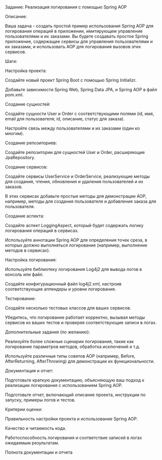 

Задание: Реализация логирования с помощью Spring AOP

Описание:

Ваша задача - создать простой пример использования Spring AOP для логирования операций в приложении, имитирующем управление пользователями и их заказами. Вы будете создавать простое Spring приложение, содержащее сервисы для управления пользователями и их заказами, и использовать AOP для логирования вызовов этих сервисов.

Шаги:

Настройка проекта:

Создайте новый проект Spring Boot с помощью Spring Initializr.

Добавьте зависимости Spring Web, Spring Data JPA, и Spring AOP в файл pom.xml.

Создание сущностей:

Создайте сущности User и Order с соответствующими полями (id, имя, email для пользователя; id, описание, статус для заказа).

Настройте связь между пользователями и их заказами (один ко многим).

Создание репозиториев:

Создайте репозитории для сущностей User и Order, расширяющие JpaRepository.

Создание сервисов:

Создайте сервисы UserService и OrderService, реализующие методы для создания, чтения, обновления и удаления пользователей и их заказов.

В этих сервисах добавьте простые методы для демонстрации AOP, например, методы для создания пользователя и добавления заказа для пользователя.

Создание аспекта:

Создайте аспект LoggingAspect, который будет содержать логику логирования операций в сервисах.

Используйте аннотации Spring AOP для определения точек среза, в которых должно выполняться логирование (например, выполнение методов в сервисах).

Настройка логирования:

Используйте библиотеку логирования Log4j2 для вывода логов в консоль или файл.

Создайте конфигурационный файл log4j2.xml, настроив соответствующие аппендеры и уровни логирования.

Тестирование:

Создайте несколько тестовых классов для ваших сервисов.

Убедитесь, что логирование работает корректно, вызывая методы сервисов из ваших тестов и проверяя соответствующие записи в логах.

Дополнительные задания (по желанию):

Реализуйте более сложные сценарии логирования, такие как логирование параметров методов, обработка исключений и т.д.

Используйте различные типы советов AOP (например, Before, AfterReturning, AfterThrowing) для демонстрации их функциональности.

Документация и отчет:

Подготовьте краткую документацию, объясняющую ваш подход к реализации логирования с использованием Spring AOP.

Подготовьте отчет, включающий описание проекта, инструкции по запуску, примеры логов и тестов.

Критерии оценки:

Правильность настройки проекта и использование Spring AOP.

Качество и читаемость кода.

Работоспособность логирования и соответствие записей в логах ожидаемым результатам.

Полнота документации и отчета